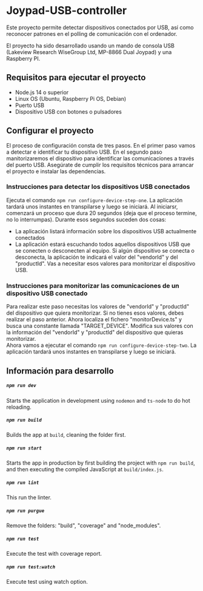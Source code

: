 # Joypad-USB-controller

Este proyecto permite detectar dispositivos conectados por USB, así como reconocer patrones en el polling de comunicación con el ordenador. 

El proyecto ha sido desarrollado usando un mando de consola USB (Lakeview Research WiseGroup Ltd, MP-8866 Dual Joypad) y una Raspberry PI.

## Requisitos para ejecutar el proyecto
* Node.js 14 o superior
* Linux OS (Ubuntu, Raspberry Pi OS, Debian)
* Puerto USB
* Dispositivo USB con botones o pulsadores

## Configurar el proyecto
El proceso de configuración consta de tres pasos. En el primer paso vamos a detectar e identificar tu dispositivo USB. En el segundo paso manitorizaremos el dispositivo para identificar las comunicaciones a través del puerto USB. Asegúrate de cumplir los requisitos técnicos para arrancar el proyecto e instalar las dependencias.

### Instrucciones para detectar los dispositivos USB conectados
Ejecuta el comando `npm run configure-device-step-one`. La aplicación tardará unos instantes en transpilarse y luego se iniciará. Al iniciarsr, comenzará un proceso que dura 20 segundos (deja que el proceso termine, no lo interrumpas). Durante esos segundos suceden dos cosas: 
* La aplicación listará información sobre los dispositivos USB actualmente conectados
* La aplicación estará escuchando todos aquellos dispositivos USB que se conecten o desconecten al equipo. Si algún dispositivo se conecta o desconecta, la aplicación te indicará el valor del "vendorId" y del "productId". 
Vas a necesitar esos valores para monitorizar el dispositivo USB.

### Instrucciones para monitorizar las comunicaciones de un dispositivo USB conectado
Para realizar este paso necesitas los valores de "vendorId" y "productId" del dispositivo que quiera monitorizar. Si no tienes esos valores, debes realizar el paso anterior. 
Ahora localiza el fichero "monitorDevice.ts" y busca una constante llamada "TARGET_DEVICE". Modifica sus valores con la información del "vendorId" y "productId" del dispositivo que quieras monitorizar.  
Ahora vamos a ejecutar el comando `npm run configure-device-step-two`. La aplicación tardará unos instantes en transpilarse y luego se iniciará.


## Información para desarrollo

##### `npm run dev`

Starts the application in development using `nodemon` and `ts-node` to do hot reloading.

##### `npm run build`

Builds the app at `build`, cleaning the folder first.

##### `npm run start`

Starts the app in production by first building the project with `npm run build`, and then executing the compiled JavaScript at `build/index.js`.

##### `npm run lint`

This run the linter.

##### `npm run purgue`

Remove the folders: "build", "coverage" and "node_modules".

##### `npm run test`

Execute the test with coverage report.

##### `npm run test:watch`

Execute test using watch option.
